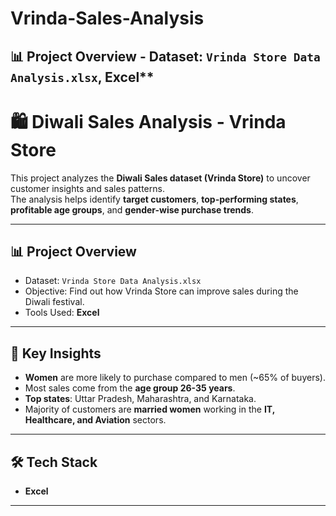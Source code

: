 # Vrinda-Sales-Analysis
## 📊 Project Overview - Dataset: `Vrinda Store Data Analysis.xlsx`, Excel**

# 🛍️ Diwali Sales Analysis - Vrinda Store

This project analyzes the **Diwali Sales dataset (Vrinda Store)** to uncover customer insights and sales patterns.  
The analysis helps identify **target customers**, **top-performing states**, **profitable age groups**, and **gender-wise purchase trends**.

---

## 📊 Project Overview
- Dataset: `Vrinda Store Data Analysis.xlsx`
- Objective: Find out how Vrinda Store can improve sales during the Diwali festival.
- Tools Used: **Excel**

---

## 🚀 Key Insights
- **Women** are more likely to purchase compared to men (~65% of buyers).
- Most sales come from the **age group 26-35 years**.
- **Top states**: Uttar Pradesh, Maharashtra, and Karnataka.
- Majority of customers are **married women** working in the **IT, Healthcare, and Aviation** sectors.

---

## 🛠️ Tech Stack
- **Excel**

------


